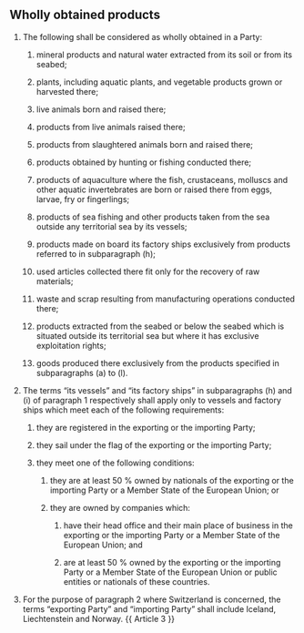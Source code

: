 ## Wholly obtained products
1. The following shall be considered as wholly obtained in a Party:

   1. mineral products and natural water extracted from its soil or from its seabed;

   2. plants, including aquatic plants, and vegetable products grown or harvested there;

   3. live animals born and raised there;

   4. products from live animals raised there;

   5. products from slaughtered animals born and raised there;

   6. products obtained by hunting or fishing conducted there;

   7. products of aquaculture where the fish, crustaceans, molluscs and other aquatic invertebrates are born or raised there from eggs, larvae, fry or fingerlings;

   8. products of sea fishing and other products taken from the sea outside any territorial sea by its vessels;

   9. products made on board its factory ships exclusively from products referred to in subparagraph (h);

   10. used articles collected there fit only for the recovery of raw materials;

   11. waste and scrap resulting from manufacturing operations conducted there;

   12. products extracted from the seabed or below the seabed which is situated outside its territorial sea but where it has exclusive exploitation rights;

   13. goods produced there exclusively from the products specified in subparagraphs (a) to (l).

2. The terms “its vessels” and “its factory ships” in subparagraphs (h) and (i) of paragraph 1 respectively shall apply only to vessels and factory ships which meet each of the following requirements:

   1. they are registered in the exporting or the importing Party;

   2. they sail under the flag of the exporting or the importing Party;

   3. they meet one of the following conditions:

      1. they are at least 50 % owned by nationals of the exporting or the importing Party or a Member State of the European Union; or

      2. they are owned by companies which:

         1. have their head office and their main place of business in the exporting or the importing Party or a Member State of the European Union; and

         2. are at least 50 % owned by the exporting or the importing Party or a Member State of the European Union or public entities or nationals of these countries.

3. For the purpose of paragraph 2 where Switzerland is concerned, the terms “exporting Party” and “importing Party” shall include Iceland, Liechtenstein and Norway.
{{ Article 3 }}
